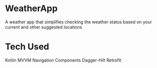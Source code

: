 # WeatherApp
A weather app that simplifies checking the weather status based on your current and other suggested locations

# Tech Used
Kotlin
MVVM
Navigation Components
Dagger-Hilt
Retrofit
